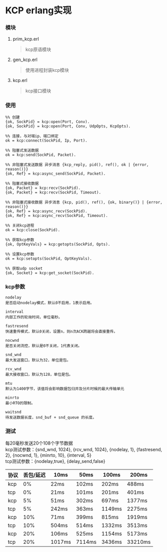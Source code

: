 KCP erlang实现
======================================

### 模块

1. prim_kcp.erl
   > kcp原语模块
2. gen_kcp.erl
   > 使用进程封装kcp模块
3. kcp.erl
   > kcp接口模块

### 使用

```
%% 创建
{ok, SockPid} = kcp:open(Port, Conv).
{ok, SockPid} = kcp:open(Port, Conv, UdpOpts, KcpOpts).

%% 连接，与对端ip、端口绑定
ok = kcp:connect(SockPid, Ip, Port).

%% 阻塞式发送数据
ok = kcp:send(SockPid, Packet).

%% 非阻塞式发送数据 异步消息 {kcp_reply, pid(), ref(), ok | {error, reason()}}
{ok, Ref} = kcp:async_send(SockPid, Packet).

%% 阻塞式接收数据
{ok, Packet} = kcp:recv(SockPid).
{ok, Packet} = kcp:recv(SockPid, Timeout).

%% 非阻塞式接收数据 异步消息 {kcp, pid(), ref(), {ok, binary()} | {error, reason()}}
{ok, Ref} = kcp:async_recv(SockPid).
{ok, Ref} = kcp:async_recv(SockPid, Timeout).

%% 关闭kcp进程
ok = kcp:close(SockPid).

%% 获取kcp参数
{ok, OptKeyVals} = kcp:getopts(SockPid, Opts).

%% 设置kcp参数
ok = kcp:setopts(SockPid, OptKeyVals).

%% 获取udp socket
{ok, Socket} = kcp:get_socket(SockPid).
```

### kcp参数

```
nodelay
是否启动nodelay模式，默认0不启用，1表示启用。

interval
内部工作的轮询时间，单位毫秒。

fastresend
快速重传模式，默认0关闭，设置n，则n次ACK跨越将会直接重传。

nocwnd
是否关闭流控，默认是0不关闭，1代表关闭。

snd_wnd
最大发送窗口，默认为32，单位是包。

rcv_wnd
最大接收窗口，默认为128，单位是包。

mtu
默认为1400字节，该值将会影响数据包归并及分片时候的最大传输单元

minrto
最小RTO的限制。

waitsnd
待发送数据长度，snd_buf + snd_queue 的长度。
```

### 测试
每20毫秒发送20个108个字节数据  
kcp测试参数：{snd_wnd, 1024}, {rcv_wnd, 1024}, {nodelay, 1}, {fastresend, 2}, {nocwnd, 1}, {minrto, 10}, {interval, 5}  
tcp测试参数：{nodelay,true}, {delay_send,false}

协议 | 丢包/延迟 | 10ms | 50ms | 100ms | 200ms
---|---|------|---|-------|---
kcp | 0% | 22ms | 102ms | 202ms   | 488ms
tcp | 0% | 21ms   | 101ms | 201ms   | 401ms
kcp | 5% | 51ms   | 302ms | 697ms   | 1377ms
tcp | 5% | 242ms  | 363ms | 1149ms  | 2275ms
kcp | 10% | 71ms   | 399ms | 815ms   | 1919ms
tcp | 10% | 504ms  | 514ms | 1332ms  | 3513ms
kcp | 20% | 106ms  | 525ms | 1154ms  | 5173ms
tcp | 20% | 1017ms | 7114ms | 3436ms | 33210ms